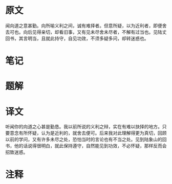 # 原文
闻向道之意甚勤。向所喻义利之间，诚有难择者。但意所疑，以为近利者，即便舍去可也。向后见得亲切，却看旧事，又有见未尽舍未尽者，不解有过当也。见陆丈回书，其言明当，且就此持守，自见功效，不须多疑多问，却转迷惑也。
# 笔记

# 题解

# 译文
听闻你的向道之心甚是勤恳。我以前所说的义利之辩，实在有难以抉择的地方。只要意念有所怀疑，认为是近利的，就舍去便可。后来我对此理解得更为真切，回顾以前的学问，又有许多未尽之处，恐怕当时的言论也有不当之处。见到陆象山的回书，他的话说得很明白，就此保持遵守，自然能见到功效，不必怀疑，那样反而会招致迷惑。
# 注释